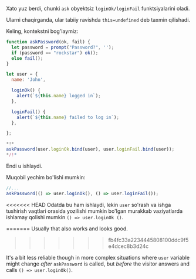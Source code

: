 
Xato yuz berdi, chunki `ask` obyektsiz `loginOk/loginFail` funktsiyalarini oladi.

Ularni chaqirganda, ular tabiiy ravishda `this=undefined` deb taxmin qilishadi.

Keling, kontekstni bog'laymiz:

```js run
function askPassword(ok, fail) {
  let password = prompt("Password?", '');
  if (password == "rockstar") ok();
  else fail();
}

let user = {
  name: 'John',

  loginOk() {
    alert(`${this.name} logged in`);
  },

  loginFail() {
    alert(`${this.name} failed to log in`);
  },

};

*!*
askPassword(user.loginOk.bind(user), user.loginFail.bind(user));
*/!*
```

Endi u ishlaydi.

Muqobil yechim bo'lishi mumkin:
```js
//...
askPassword(() => user.loginOk(), () => user.loginFail());
```

<<<<<<< HEAD
Odatda bu ham ishlaydi, lekin `user` so'rash va ishga tushirish vaqtlari orasida yozilishi mumkin bo'lgan murakkab vaziyatlarda ishlamay qolishi mumkin `() => user.loginOk ()`.

=======
Usually that also works and looks good.
>>>>>>> fb4fc33a2234445808100ddc9f5e4dcec8b3d24c

It's a bit less reliable though in more complex situations where `user` variable might change *after* `askPassword` is called, but *before* the visitor answers and calls `() => user.loginOk()`. 
